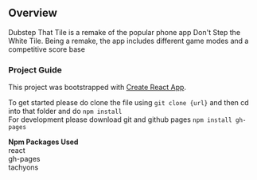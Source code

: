 ## Overview
Dubstep That Tile is a remake of the popular phone app Don't Step the White Tile. Being a remake, the app includes different game modes and a competitive score base

### Project Guide
This project was bootstrapped with [Create React App](https://github.com/facebook/create-react-app).

To get started please do clone the file using `git clone {url}` and then cd into that folder and do `npm install`</br>
For development please download git and github pages `npm install gh-pages`

<b>Npm Packages Used</b></br>
react<br/>
gh-pages<br/>
tachyons<br/>
